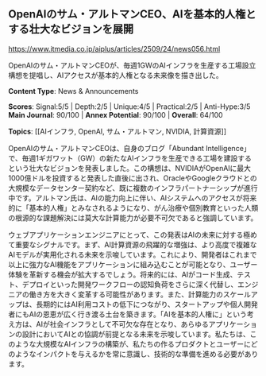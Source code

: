 ## OpenAIのサム・アルトマンCEO、AIを基本的人権とする壮大なビジョンを展開

https://www.itmedia.co.jp/aiplus/articles/2509/24/news056.html

OpenAIのサム・アルトマンCEOが、毎週1GWのAIインフラを生産する工場設立構想を提唱し、AIアクセスが基本的人権となる未来像を描き出した。

**Content Type**: News & Announcements

**Scores**: Signal:5/5 | Depth:2/5 | Unique:4/5 | Practical:2/5 | Anti-Hype:3/5
**Main Journal**: 90/100 | **Annex Potential**: 90/100 | **Overall**: 64/100

**Topics**: [[AIインフラ, OpenAI, サム・アルトマン, NVIDIA, 計算資源]]

OpenAIのサム・アルトマンCEOは、自身のブログ「Abundant Intelligence」で、毎週1ギガワット（GW）の新たなAIインフラを生産できる工場を建設するという壮大なビジョンを発表しました。この構想は、NVIDIAがOpenAIに最大1000億ドルを投資すると発表した直後に出され、OracleやGoogleクラウドとの大規模なデータセンター契約など、既に複数のインフラパートナーシップが進行中です。アルトマン氏は、AIの能力向上に伴い、AIシステムへのアクセスが将来的に「基本的人権」とみなされるようになり、がん治療や個別教育といった人類の根源的な課題解決には莫大な計算能力が必要不可欠であると強調しています。

ウェブアプリケーションエンジニアにとって、この発表はAIの未来に対する極めて重要なシグナルです。まず、AI計算資源の飛躍的な増強は、より高度で複雑なAIモデルが実用化される未来を示唆しています。これにより、開発者はこれまで以上に強力なAI機能をアプリケーションに組み込むことが可能となり、ユーザー体験を革新する機会が拡大するでしょう。将来的には、AIがコード生成、テスト、デプロイといった開発ワークフローの認知負荷をさらに深く代替し、エンジニアの働き方を大きく変革する可能性があります。また、計算能力のスケールアップは、長期的にはAI利用コストの低下につながり、スタートアップや個人開発者にもAIの恩恵が広く行き渡る土台を築きます。「AIを基本的人権に」という考え方は、AIが社会インフラとして不可欠な存在となり、あらゆるアプリケーションの設計においてAIとの協調が前提となる未来を示唆しています。私たちは、このような大規模なAIインフラの構築が、私たちの作るプロダクトとユーザーにどのようなインパクトを与えるかを常に意識し、技術的な準備を進める必要があります。